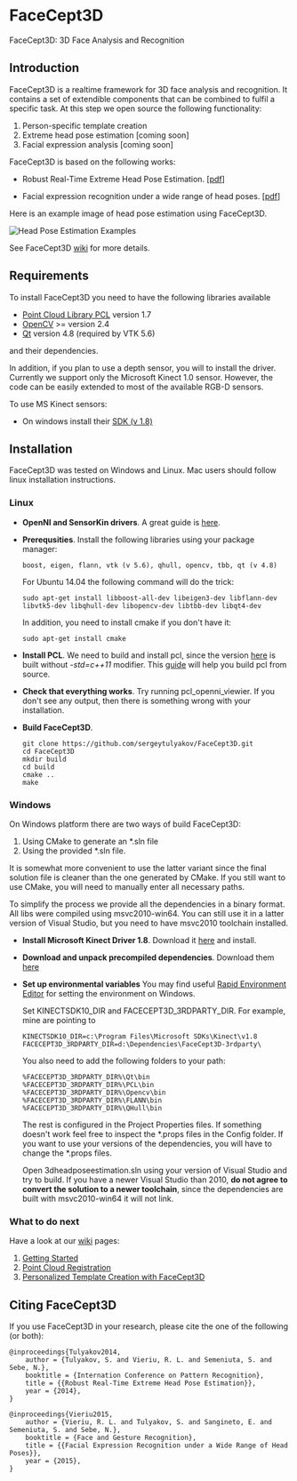 # FaceCept3D
FaceCept3D: 3D Face Analysis and Recognition

## Introduction

FaceCept3D is a realtime framework for 3D face analysis and recognition. It contains a set of extendible components that can be combined to fulfil a specific task. At this step we open source the following functionality:

1. Person-specific template creation
2. Extreme head pose estimation [coming soon]
3. Facial expression analysis [coming soon]

FaceCept3D is based on the following works:

* Robust Real-Time Extreme Head Pose Estimation. [[pdf](https://github.com/sergeytulyakov/FaceCept3D/blob/master/papers/Robust%20Real-Time%20Extreme%20Head%20Pose%20Estimation.pdf)]

* Facial expression recognition under a wide range of head poses. [[pdf](https://github.com/sergeytulyakov/FaceCept3D/blob/master/papers/Facial%20Expression%20Recognition%20under%20a%20Wide%20Range%20of%20Head%20Poses.pdf)]

Here is an example image of head pose estimation using FaceCept3D.

![Head Pose Estimation Examples](https://github.com/sergeytulyakov/FaceCept3D/blob/master/docs/home/HalfHeadPoseEstimationExamples.jpg)

See FaceCept3D [wiki](https://github.com/sergeytulyakov/FaceCept3D/wiki) for more details.

## Requirements

To install FaceCept3D you need to have the following libraries available

* [Point Cloud Library PCL](http://www.pointclouds.org/) version 1.7
* [OpenCV](http://opencv.org/) >= version 2.4
* [Qt](http://download.qt.io/archive/qt/4.8/4.8.6/) version 4.8 (required by VTK 5.6)

and their dependencies.

In addition, if you plan to use a depth sensor, you will to install the driver. Currently we support only the Microsoft Kinect 1.0 sensor. However, the code can be easily extended to most of the available RGB-D sensors.

To use MS Kinect sensors:

* On windows install their [SDK (v 1.8)](http://www.microsoft.com/en-us/download/details.aspx?id=40278)

## Installation

FaceCept3D was tested on Windows and Linux. Mac users should follow linux installation instructions.

### Linux

* **OpenNI and SensorKin drivers**. A great guide is [here](https://bitbucket.org/samirmenon/scl-manips-v2/wiki/vision/kinect).

* **Prerequsities**. Install the following libraries using your package manager:

  ```Shell
  boost, eigen, flann, vtk (v 5.6), qhull, opencv, tbb, qt (v 4.8)
  ```

	For Ubuntu 14.04 the following command will do the trick:

	```Shell
	sudo apt-get install libboost-all-dev libeigen3-dev libflann-dev libvtk5-dev libqhull-dev libopencv-dev libtbb-dev libqt4-dev
	```

	In addition, you need to install cmake if you don't have it:

	```Shell
	sudo apt-get install cmake
	```

* **Install PCL**. We need to build and install pcl, since the version [here](http://pointclouds.org/downloads/linux.html) is built without *-std=c++11* modifier. This [guide](http://pointclouds.org/downloads/source.html) will help you build pcl from source.

* **Check that everything works**. Try running pcl_openni_viewier. If you don't see any output, then there is something wrong with your installation.

* **Build FaceCept3D**. 

  ```Shell
  git clone https://github.com/sergeytulyakov/FaceCept3D.git
  cd FaceCept3D
  mkdir build
  cd build
  cmake ..
  make
  ```

### Windows

On Windows platform there are two ways of build FaceCept3D:

1. Using CMake to generate an *.sln file
2. Using the provided *.sln file.

It is somewhat more convenient to use the latter variant since the final solution file is cleaner than the one generated by CMake. If you still want to use CMake, you will need to manually enter all necessary paths.

To simplify the process we provide all the dependencies in a binary format. All libs were compiled using msvc2010-win64. You can still use it in a latter version of Visual Studio, but you need to have msvc2010 toolchain installed. 

* **Install Microsoft Kinect Driver 1.8**.
	Download it [here](http://www.microsoft.com/en-us/download/details.aspx?id=40278) and install.
	
* **Download and unpack precompiled dependencies**.
	Download them [here](http://sourceforge.net/projects/facecept3d-3rdparty/files/msvc2010-win64/)
	
* **Set up environmental variables**
	You may find useful [Rapid Environment Editor](http://www.rapidee.com/en/download) for setting the environment on Windows.
	
	Set KINECTSDK10_DIR and FACECEPT3D_3RDPARTY_DIR. For example, mine are pointing to
	
	```Shell
	KINECTSDK10_DIR=c:\Program Files\Microsoft SDKs\Kinect\v1.8
	FACECEPT3D_3RDPARTY_DIR=d:\Dependencies\FaceCept3D-3rdparty\
	```
	
	You also need to add the following folders to your path:
	
	```Shell
	%FACECEPT3D_3RDPARTY_DIR%\Qt\bin
	%FACECEPT3D_3RDPARTY_DIR%\PCL\bin
	%FACECEPT3D_3RDPARTY_DIR%\Opencv\bin
	%FACECEPT3D_3RDPARTY_DIR%\FLANN\bin
	%FACECEPT3D_3RDPARTY_DIR%\QHull\bin	
	```
	
	The rest is configured in the Project Properties files. If something doesn't work feel free to inspect the *.props files in the Config folder. If you want to use your versions of the dependencies, you will have to change the *.props files. 
	
	Open 3dheadposeestimation.sln using your version of Visual Studio and try to build. If you have a newer Visual Studio than 2010, **do not agree to convert the solution to a newer toolchain**, since the dependencies are built with msvc2010-win64 it will not link.

### What to do next

Have a look at our [wiki](https://github.com/sergeytulyakov/FaceCept3D/wiki) pages:

1. [Getting Started](https://github.com/sergeytulyakov/FaceCept3D/wiki/1.-Gettings-Started)
2. [Point Cloud Registration](https://github.com/sergeytulyakov/FaceCept3D/wiki/2.-Point-Cloud-Registration)
3. [Personalized Template Creation with FaceCept3D](https://github.com/sergeytulyakov/FaceCept3D/wiki/3.-Personalized-Template-Creation)

## Citing FaceCept3D

If you use FaceCept3D in your research, please cite the one of the following (or both):

	@inproceedings{Tulyakov2014,
		author = {Tulyakov, S. and Vieriu, R. L. and Semeniuta, S. and Sebe, N.},
		booktitle = {Internation Conference on Pattern Recognition},
		title = {{Robust Real-Time Extreme Head Pose Estimation}},
		year = {2014},
	}

	@inproceedings{Vieriu2015,
		author = {Vieriu, R. L. and Tulyakov, S. and Sangineto, E. and Semeniuta, S. and Sebe, N.},
		booktitle = {Face and Gesture Recognition},
		title = {{Facial Expression Recognition under a Wide Range of Head Poses}},
		year = {2015},
	}

